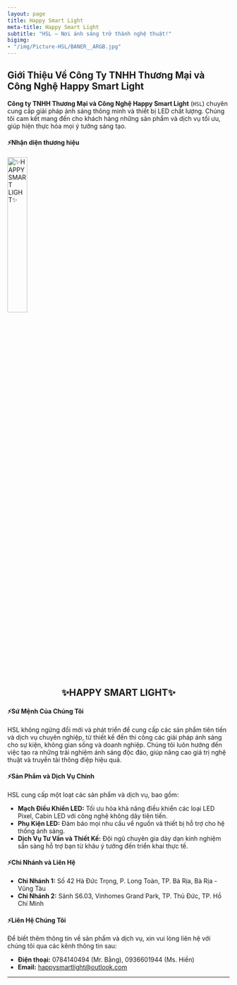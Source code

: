 ```yaml
---
layout: page
title: Happy Smart Light
meta-title: Happy Smart Light
subtitle: "HSL – Nơi ánh sáng trở thành nghệ thuật!"
bigimg:
- "/img/Picture-HSL/BANER__ARGB.jpg"
---
```


## **Giới Thiệu Về Công Ty TNHH Thương Mại và Công Nghệ Happy Smart Light**

**Công ty TNHH Thương Mại và Công Nghệ Happy Smart Light** (`HSL`) chuyên cung cấp giải pháp ánh sáng thông minh và thiết bị LED chất lượng. Chúng tôi cam kết mang đến cho khách hàng những sản phẩm và dịch vụ tối ưu, giúp hiện thực hóa mọi ý tưởng sáng tạo.

#### ⚡Nhận diện thương hiệu
<div class="text-center">
  <a target="_blank" rel="noopener" href="/" class="project-link" title="✨HAPPY SMART LIGHT✨">
    <img src="{{ site.baseurl }}/img/Picture-HSL/trans_hsl.svg" class="img-rounded" alt="✨HAPPY SMART LIGHT✨" width="30%" />
  </a>
  <h2 style="text-align: center;">✨HAPPY SMART LIGHT✨</h2>
</div>


#### ⚡**Sứ Mệnh Của Chúng Tôi**
HSL không ngừng đổi mới và phát triển để cung cấp các sản phẩm tiên tiến và dịch vụ chuyên nghiệp, từ thiết kế đến thi công các giải pháp ánh sáng cho sự kiện, không gian sống và doanh nghiệp. Chúng tôi luôn hướng đến việc tạo ra những trải nghiệm ánh sáng độc đáo, giúp nâng cao giá trị nghệ thuật và truyền tải thông điệp hiệu quả.

#### ⚡**Sản Phẩm và Dịch Vụ Chính**
HSL cung cấp một loạt các sản phẩm và dịch vụ, bao gồm:
- **Mạch Điều Khiển LED:** Tối ưu hóa khả năng điều khiển các loại LED Pixel, Cabin LED với công nghệ không dây tiên tiến.
- **Phụ Kiện LED:** Đảm bảo mọi nhu cầu về nguồn và thiết bị hỗ trợ cho hệ thống ánh sáng.
- **Dịch Vụ Tư Vấn và Thiết Kế:** Đội ngũ chuyên gia dày dạn kinh nghiệm sẵn sàng hỗ trợ bạn từ khâu ý tưởng đến triển khai thực tế.

#### ⚡**Chi Nhánh và Liên Hệ**
- **Chi Nhánh 1:** Số 42 Hà Đức Trọng, P. Long Toàn, TP. Bà Rịa, Bà Rịa - Vũng Tàu
- **Chi Nhánh 2:** Sảnh S6.03, Vinhomes Grand Park, TP. Thủ Đức, TP. Hồ Chí Minh

#### ⚡**Liên Hệ Chúng Tôi**
Để biết thêm thông tin về sản phẩm và dịch vụ, xin vui lòng liên hệ với chúng tôi qua các kênh thông tin sau:  
- **Điện thoại:** 0784140494 (Mr. Bằng), 0936601944 (Ms. Hiền)  
- **Email:** happysmartlight@outlook.com  

---

